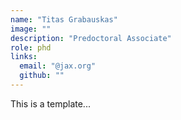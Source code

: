```yaml
---
name: "Titas Grabauskas"
image: ""
description: "Predoctoral Associate"
role: phd
links:
  email: "@jax.org"
  github: ""
---
```


This is a template...
